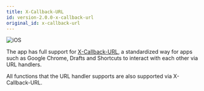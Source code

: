 ```yaml
---
title: X-Callback-URL
id: version-2.0.0-x-callback-url
original_id: x-callback-url
---
```


![iOS](assets/apple.svg)

The app has full support for [X-Callback-URL](http://x-callback-url.com/), a standardized way for apps such as Google Chrome, Drafts and Shortcuts to interact with each other via URL handlers.

All functions that the URL handler supports are also supported via X-Callback-URL.
